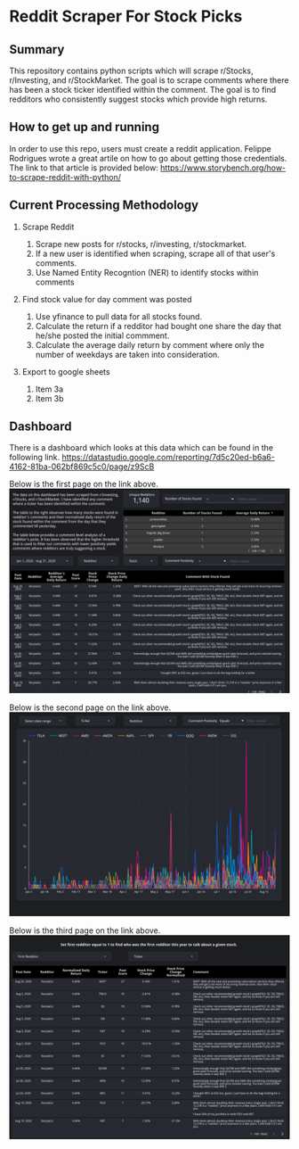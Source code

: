 # Reddit Scraper For Stock Picks
## Summary
This repository contains python scripts which will scrape r/Stocks, r/Investing, and r/StockMarket. The goal is to scrape comments where there has been a stock ticker identified within the comment. The goal is to find redditors who consistently suggest stocks which provide high returns.

## How to get up and running
In order to use this repo, users must create a reddit application. Felippe Rodrigues wrote a great artile on how to go about getting those credentials. The link to that article is provided below: 
https://www.storybench.org/how-to-scrape-reddit-with-python/

## Current Processing Methodology
1. Scrape Reddit 
    1. Scrape new posts for r/stocks, r/investing, r/stockmarket.
    1. If a new user is identified when scraping, scrape all of that user's comments. 
    1. Use Named Entity Recogntion (NER) to identify stocks within comments
1. Find stock value for day comment was posted
    1. Use yfinance to pull data for all stocks found.
    2. Calculate the return if a redditor had bought one share the day that he/she posted the initial commment. 
    3. Calculate the average daily return by comment where only the number of weekdays are taken into consideration.
     
1. Export to google sheets
   1. Item 3a
   1. Item 3b

## Dashboard
There is a dashboard which looks at this data which can be found in the following link. 
https://datastudio.google.com/reporting/7d5c20ed-b6a6-4162-81ba-062bf869c5c0/page/z9ScB

Below is the first page on the link above.
![page_1](images/page_1.png)

Below is the second page on the link above.
![page_2](images/page_2.png)

Below is the third page on the link above.
![page_3](images/page_3.png)